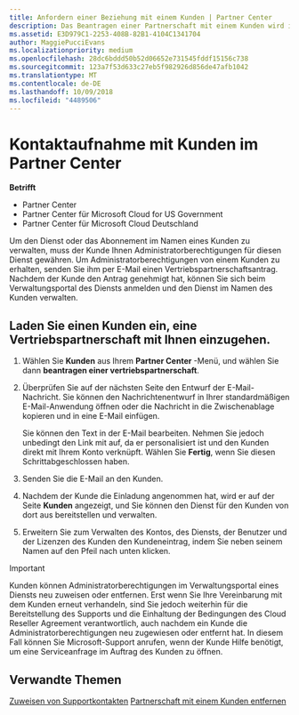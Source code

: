 ```yaml
---
title: Anfordern einer Beziehung mit einem Kunden | Partner Center
description: Das Beantragen einer Partnerschaft mit einem Kunden wird in Multipartner- und Multichannelszenarien verwendet. Dieser Vorgang ist auch hilfreich, wenn ein Kunde Ihre delegierten Administratorrechte entfernt und Sie sie für Bereitstellungen oder Supportleistungen wiederherstellen müssen.
ms.assetid: E3D979C1-2253-408B-82B1-4104C1341704
author: MaggiePucciEvans
ms.localizationpriority: medium
ms.openlocfilehash: 28dc6bddd50b52d06652e731545fddf15156c738
ms.sourcegitcommit: 123a7f53d633c27eb5f982926d856de47afb1042
ms.translationtype: MT
ms.contentlocale: de-DE
ms.lasthandoff: 10/09/2018
ms.locfileid: "4489506"
---
```

# <a name="connect-with-customers-in-partner-center"></a>Kontaktaufnahme mit Kunden im Partner Center

**Betrifft**

-  Partner Center
-  Partner Center für Microsoft Cloud for US Government
-  Partner Center für Microsoft Cloud Deutschland

Um den Dienst oder das Abonnement im Namen eines Kunden zu verwalten, muss der Kunde Ihnen Administratorberechtigungen für diesen Dienst gewähren. Um Administratorberechtigungen von einem Kunden zu erhalten, senden Sie ihm per E-Mail einen Vertriebspartnerschaftsantrag. Nachdem der Kunde den Antrag genehmigt hat, können Sie sich beim Verwaltungsportal des Diensts anmelden und den Dienst im Namen des Kunden verwalten. 

## <a name="invite-a-customer-to-establish-a-reseller-relationship-with-you"></a>Laden Sie einen Kunden ein, eine Vertriebspartnerschaft mit Ihnen einzugehen.

1.  Wählen Sie **Kunden** aus Ihrem **Partner Center** -Menü, und wählen Sie dann **beantragen einer vertriebspartnerschaft**.

2.  Überprüfen Sie auf der nächsten Seite den Entwurf der E-Mail-Nachricht. Sie können den Nachrichtenentwurf in Ihrer standardmäßigen E-Mail-Anwendung öffnen oder die Nachricht in die Zwischenablage kopieren und in eine E-Mail einfügen. 

    Sie können den Text in der E-Mail bearbeiten. Nehmen Sie jedoch unbedingt den Link mit auf, da er personalisiert ist und den Kunden direkt mit Ihrem Konto verknüpft. Wählen Sie **Fertig**, wenn Sie diesen Schrittabgeschlossen haben.

3.  Senden Sie die E-Mail an den Kunden.

4.  Nachdem der Kunde die Einladung angenommen hat, wird er auf der Seite **Kunden** angezeigt, und Sie können den Dienst für den Kunden von dort aus bereitstellen und verwalten.

 
5.  Erweitern Sie zum Verwalten des Kontos, des Diensts, der Benutzer und der Lizenzen des Kunden den Kundeneintrag, indem Sie neben seinem Namen auf den Pfeil nach unten klicken.


> [!IMPORTANT]  
> Kunden können Administratorberechtigungen im Verwaltungsportal eines Diensts neu zuweisen oder entfernen. Erst wenn Sie Ihre Vereinbarung mit dem Kunden erneut verhandeln, sind Sie jedoch weiterhin für die Bereitstellung des Supports und die Einhaltung der Bedingungen des Cloud Reseller Agreement verantwortlich, auch nachdem ein Kunde die Administratorberechtigungen neu zugewiesen oder entfernt hat. In diesem Fall können Sie Microsoft-Support anrufen, wenn der Kunde Hilfe benötigt, um eine Serviceanfrage im Auftrag des Kunden zu öffnen.

## <a name="related-topics"></a>Verwandte Themen

[Zuweisen von Supportkontakten](assign-support-contacts.md)
[Partnerschaft mit einem Kunden entfernen](remove-a-relationship.md)